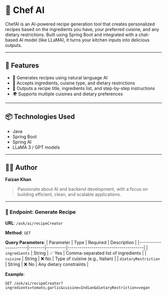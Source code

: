 # 🍳 Chef AI

ChefAI is an AI-powered recipe generation tool that creates personalized recipes based on the ingredients you have, your preferred cuisine, and any dietary restrictions. Built using Spring Boot and integrated with a chat-based AI model (like LLaMA), it turns your kitchen inputs into delicious outputs.

---

## 🚀 Features

- 🧠 Generates recipes using natural language AI
- 🥦 Accepts ingredients, cuisine type, and dietary restrictions
- 📃 Outputs a recipe title, ingredients list, and step-by-step instructions
- 🌍 Supports multiple cuisines and dietary preferences

---

## 📦 Technologies Used

- Java
- Spring Boot
- Spring AI
- LLaMA 3 / GPT models

---

## 🧑‍💻 Author

**Faizan Khan**  
> Passionate about AI and backend development, with a focus on building efficient, clean, and scalable applications.

---

### 🎯 Endpoint: Generate Recipe

**URL**: `/ask/ai/recipeCreator`

**Method**: `GET`

**Query Parameters**:
| Parameter            | Type   | Required | Description                          |
|----------------------|--------|----------|--------------------------------------|
| `ingredients`        | String | ✅ Yes   | Comma-separated list of ingredients |
| `cuisine`            | String | ❌ No    | Type of cuisine (e.g., Italian)     |
| `dietaryRestriction` | String | ❌ No    | Any dietary constraints              |

**Example**:

```http
GET /ask/ai/recipeCreator?ingredients=tomato,garlic&cuisine=Indian&dietaryRestriction=vegan



